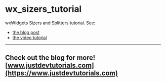 # wx_sizers_tutorial
wxWidgets Sizers and Splitters tutorial. See:
- [the blog post](https://www.justdevtutorials.com/post/wxwidgets-layout-basics/)
- [the video tutorial](https://www.youtube.com/watch?v=kPB5Y6ef9dw)

---
Check out the blog for more! [www.justdevtutorials.com](https://www.justdevtutorials.com)
---
